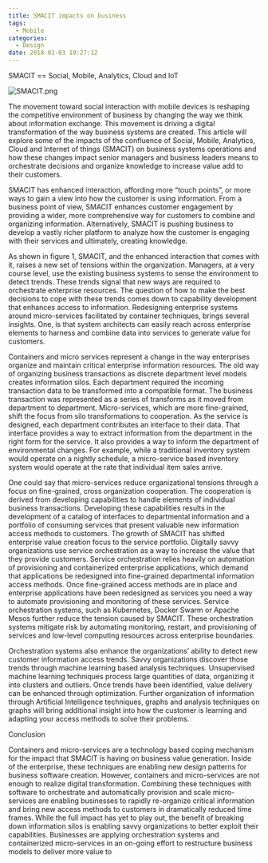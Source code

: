 ```yaml
---
title: SMACIT impacts on business
tags:
  - Mobile
categories:
  - Design
date: 2018-01-03 19:27:12
---
```




SMACIT == Social, Mobile, Analytics, Cloud and IoT
<!-- more -->

![SMACIT.png](/images/SMACIT.png)

The movement toward social interaction with mobile devices is reshaping the competitive environment of business by changing the way we think about information exchange. This movement is driving a digital transformation of the way business systems are created. This article will explore some of the impacts of the confluence of Social, Mobile, Analytics, Cloud and Internet of things (SMACIT) on business systems operations and how these changes impact senior managers and business leaders means to orchestrate decisions and organize knowledge to increase value add to their customers.

SMACIT has enhanced interaction, affording more “touch points”, or more ways to gain a view into how the customer is using information. From a business point of view, SMACIT enhances customer engagement by providing a wider, more comprehensive way for customers to combine and organizing information. Alternatively, SMACIT is pushing business to develop a vastly richer platform to analyze how the customer is engaging with their services and ultimately, creating knowledge.

As shown in figure 1, SMACIT, and the enhanced interaction that comes with it, raises a new set of tensions within the organization. Managers, at a very course level, use the existing business systems to sense the environment to detect trends. These trends signal that new ways are required to orchestrate enterprise resources. The question of how to make the best decisions to cope with these trends comes down to capability development that enhances access to information. Redesigning enterprise systems around micro-services facilitated by container techniques, brings several insights. One, is that system architects can easily reach across enterprise elements to harness and combine data into services to generate value for customers.

Containers and micro services represent a change in the way enterprises organize and maintain critical enterprise information resources. The old way of organizing business transactions as discrete department level models creates information silos. Each department required the incoming transaction data to be transformed into a compatible format. The business transaction was represented as a series of transforms as it moved from department to department.  Micro-services, which are more fine-grained, shift the focus from silo transformations to cooperation. As the service is designed, each department contributes an interface to their data. That interface provides a way to extract information from the department in the right form for the service. It also provides a way to inform the department of environmental changes. For example, while a traditional inventory system would operate on a nightly schedule, a micro-service based inventory system would operate at the rate that individual item sales arrive.

One could say that micro-services reduce organizational tensions through a focus on fine-grained, cross organization cooperation. The cooperation is derived from developing capabilities to handle elements of individual business transactions. Developing these capabilities results in the development of a catalog of interfaces to departmental information and a portfolio of consuming services that present valuable new information access methods to customers. The growth of SMACIT has shifted enterprise value creation focus to the service portfolio. Digitally savvy organizations use service orchestration as a way to increase the value that they provide customers. Service orchestration relies heavily on automation of provisioning and containerized enterprise applications, which demand that applications be redesigned into fine-grained departmental information access methods. Once fine-grained access methods are in place and enterprise applications have been redesigned as services you need a way to automate provisioning and monitoring of these services. Service orchestration systems, such as Kubernetes, Docker Swarm or Apache Mesos further reduce the tension caused by SMACIT. These orchestration systems mitigate risk by automating monitoring, restart, and provisioning of services and low-level computing resources across enterprise boundaries.

Orchestration systems also enhance the organizations’ ability to detect new customer information access trends. Savvy organizations discover those trends through machine learning based analysis techniques. Unsupervised machine learning techniques process large quantities of data, organizing it into clusters and outliers. Once trends have been identified, value delivery can be enhanced through optimization.  Further organization of information through Artificial Intelligence techniques, graphs and analysis techniques on graphs will bring additional insight into how the customer is learning and adapting your access methods to solve their problems.

Conclusion

Containers and micro-services are a technology based coping mechanism for the impact that SMACIT is having on business value generation. Inside of the enterprise, these techniques are enabling new design patterns for business software creation. However, containers and micro-services are not enough to realize digital transformation. Combining these techniques with software to orchestrate and automatically provision and scale micro-services are enabling businesses to rapidly re-organize critical information and bring new access methods to customers in dramatically reduced time frames. While the full impact has yet to play out, the benefit of breaking down information silos is enabling savvy organizations to better exploit their capabilities. Businesses are applying orchestration systems and containerized micro-services in an on-going effort to restructure business models to deliver more value to 

